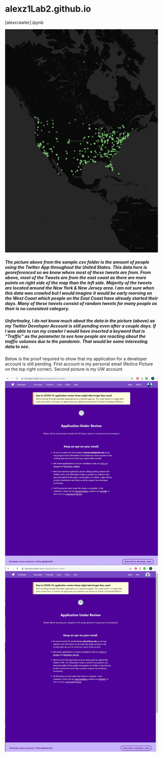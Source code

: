 <!DOCTYPE html>
<html>
  <head>
  </head>
  <body>

# alexz1Lab2.github.io
[alexcrawler].ipynb


<img src="sampledatalab2.png" alt="Here is the sample picture ">
<h5> The picture above from the sample.csv folder is the amount of people using the Twitter App throughout the United States. This data here is georeferenced so we know where most of these tweets are from. From above, most of the Tweets are from the east coast as there are more points on right side of the map than the left side. Majority of the tweets are located around the New York & New Jersey area. I am not sure when this data was crawled but I would imagine it would be early morning on the West Coast which people on the East Coast have already started their days. Many of these tweets consist of random tweets for many people as their is no consistent category. </h5>

<h5> Unfortnaley, I do not know much about the data in the picture (above) as my Twitter Developer Account is still pending even after a couple days. If I was able to run my crawler I would have inserted a keyword that is "Traffic" as the parameter to see how people are reacting about the traffic volumes due to the pandemic. That would be some interesting data to see. </h5>

<p> Below is the proof required to show that my application for a developer account is still pending. First account is my personal email (Notice Picture on the top right corner). Second picture is my UW account. </p>

<img src="Proof1.JPG" alt="Pending for Personal Email">

<img src="Proof2.JPG" alt="Pending for UW email">

  </body>
</html>
